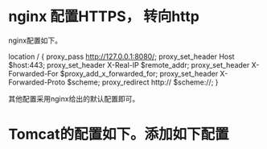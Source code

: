 # nginx 配置HTTPS， 转向http

nginx配置如下。

 location / {
         proxy_pass http://127.0.0.1:8080/;
             proxy_set_header Host $host:443;
             proxy_set_header X-Real-IP $remote_addr;
             proxy_set_header X-Forwarded-For $proxy_add_x_forwarded_for;
             proxy_set_header X-Forwarded-Proto $scheme;
             proxy_redirect http:// $scheme://;
        }

其他配置采用nginx给出的默认配置即可。

# Tomcat的配置如下。添加如下配置

<Valve className="org.apache.catalina.valves.RemoteIpValve" remoteIpHeader="X-Forwarded-For"
           protocolHeader="X-Forwarded-Proto" protocolHeaderHttpsValue="https"/>

